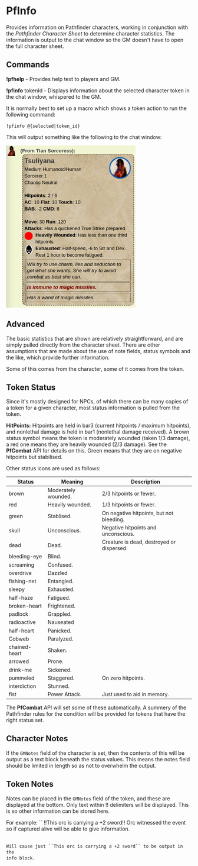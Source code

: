 PfInfo
======

Provides information on Pathfinder characters, working in conjunction with 
the _Pathfinder Character Sheet_ to determine character statistics. The 
information is output to the chat window so the GM doesn't have to open
the full character sheet.

Commands
--------

**!pfhelp** - Provides help text to players and GM.

**!pfinfo** tokenId - Displays information about the selected character token in
 the chat window, whispered to the GM.

It is normally best to set up a macro which shows a token action to run the
following command:
````
!pfinfo @{selected|token_id}
````

This will output something like the following to the chat window:

![Info](docs/example_info.png)


Advanced
--------

The basic statistics that are shown are relatively straightforward, and are
simply pulled directly from the character sheet. There are other assumptions
that are made about the use of note fields, status symbols and the like, which
provide further information.

Some of this comes from the character, some of it comes from the token.

Token Status
------------

Since it's mostly designed for NPCs, of which there can be many copies of
a token for a given character, most status information is pulled from the
token.

**HitPoints:** Hitpoints are held in bar3 (current hitpoints / maximum hitpoints),
and nonlethal damage is held in bar1 (nonlethal damage received). A brown status
symbol means the token is moderately wounded (taken 1/3 damage), a red one means
they are heavily wounded (2/3 damage). See the **PfCombat** API for details on this.
Green means that they are on negative hitpoints but stabilised.

Other status icons are used as follows:

| Status       | Meaning             | Description |
| ------------ | ------------------- | ----------- |
| brown        | Moderately wounded. | 2/3 hitpoints or fewer. |
| red          | Heavily wounded.    | 1/3 hitpoints or fewer. |
| green        | Stablised.          | On negative hitpoints, but not bleeding. |
| skull        | Unconscious.        | Negative hitpoints and unconscious. |
| dead         | Dead.               | Creature is dead, destroyed or dispersed. |
| bleeding-eye | Blind.              | |
| screaming    | Confused.           | |
| overdrive    | Dazzled             | |
| fishing-net  | Entangled.          | |
| sleepy       | Exhausted.          | |
| half-haze    | Fatigued.           | |
| broken-heart | Frightened.         | |
| padlock      | Grappled.           | |
| radioactive  | Nauseated           | |
| half-heart   | Panicked.           | |
| Cobweb       | Paralyzed.          | |
| chained-heart| Shaken.             | |
| arrowed      | Prone.              | |
| drink-me     | Sickened.           | |
| pummeled     | Staggered.          | On zero hitpoints. |
| interdiction | Stunned.            | |
| fist         | Power Attack.       | Just used to aid in memory. |

The **PfCombat** API will set some of these automatically. A summery of
the Pathfinder rules for the condition will be provided for tokens that
have the right status set.

Character Notes
---------------

If the `GMNotes` field of the character is set, then the contents of this
will be output as a text block beneath the status values. This means the
notes field should be limited in length so as not to overwhelm the output.

Token Notes
-----------

Notes can be placed in the `GMNotes` field of the token, and these are
displayed at the bottom. Only text within !! delimiters will be displayed.
This is so other information can be stored here.

For example:
``
!!This orc is carrying a +2 sword!!
Orc witnessed the event so if captured alive will be able to
give information.
```

Will cause just ``This orc is carrying a +2 sword`` to be output in the
info block.
